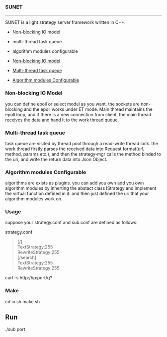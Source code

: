### SUNET
------------------
SUNET is a light strategy server framework written in C++. 

- Non-blocking IO model
- multi-thread task queue
- algorithm modules configurable


- [Non-blocking IO model](#non-blocking-io-model)
- [Multi-thread task queue](#multi-thread-task-queue)
- [Algorithm modules Configurable](#algorithm-modules-configurable)


### Non-blocking IO Model

you can define epoll or select model as you want. the sockets are non-blocking and the epoll works under ET mode. Main thread maintains the epoll loop, and if there is a new connection from client, the main thread receives the data and hand it to the work thread queue.

### Multi-thread task queue

task queue are visited by thread pool through a read-write thread lock. the work thread firstly parses the received data into Request format(url, method, params etc.), and then the strategy-mgr calls the method binded to the uri, and write the return data into Json Object.

### Algorithm modules Configurable

algorithms are exists as plugins. you can add you own add you own algorithm modules by inherting  the abstact class IStrategy and implement the virtual function defined in it. and then just defined the uri that your algorithm modules work on. 

### Usage

suppose your strategy.conf and sub.conf are defined as follows:

strategy.conf
> [/]  </br>
TextStrategy:255 </br>
RewriteStrategy:255 </br>
[/search] </br>
TextStrategy:255 </br>
RewriteStrategy:255 </br>

curl -s http://ip:port/q?

### Make

cd io
sh make.sh

## Run
./sub port



